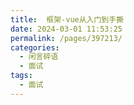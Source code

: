 ```yaml
---
title:  框架-vue从入门到手撕
date: 2024-03-01 11:53:25
permalink: /pages/397213/
categories: 
  - 闲言碎语
  - 面试
tags: 
  - 面试
---
```

